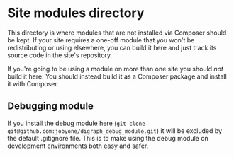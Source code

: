 # Site modules directory

This directory is where modules that are not installed via Composer should be kept. If your site requires a one-off module that you won't be redistributing or using elsewhere, you can build it here and just track its source code in the site's repository.

If you're going to be using a module on more than one site you should *not* build it here. You should instead build it as a Composer package and install it with Composer.

## Debugging module

If you install the debug module here (`git clone git@github.com:jobyone/digraph_debug_module.git`) it will be excluded by the default .gitignore file. This is to make using the debug module on development environments both easy and safer.

